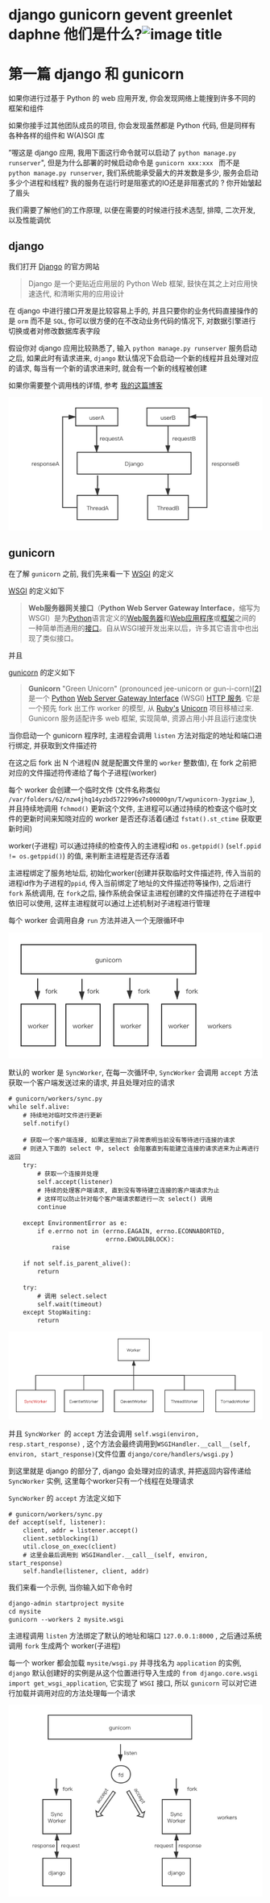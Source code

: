 # django gunicorn gevent greenlet daphne 他们是什么?![image title](http://www.zpoint.xyz:8080/count/tag.svg?url=github%2FBlog%2FPython%2Fdjango%2Fdjango_cn.md)


# 第一篇 django 和 gunicorn

如果你进行过基于 Python 的 web 应用开发, 你会发现网络上能搜到许多不同的框架和组件

如果你接手过其他团队成员的项目, 你会发现虽然都是 Python 代码, 但是同样有各种各样的组件和 W(A)SGI 库

”喔这是 django 应用, 我用下面这行命令就可以启动了 `python manage.py runserver`", 但是为什么部署的时候启动命令是 `gunicorn xxx:xxx ` 而不是 `python manage.py runserver`, 我们系统能承受最大的并发数是多少, 服务会启动多少个进程和线程? 我的服务在运行时是阻塞式的IO还是非阻塞式的 ? 你开始皱起了眉头

我们需要了解他们的工作原理, 以便在需要的时候进行技术选型, 排障, 二次开发, 以及性能调优

## django

我们打开 [Django](https://github.com/django/django) 的官方网站

> Django 是一个更贴近应用层的 Python Web 框架, 鼓快在其之上对应用快速迭代, 和清晰实用的应用设计

在 django 中进行接口开发是比较容易上手的, 并且只要你的业务代码直接操作的是 `orm`  而不是 `SQL`, 你可以很方便的在不改动业务代码的情况下, 对数据引擎进行切换或者对修改数据库表字段

假设你对 django 应用比较熟悉了, 输入 `python manage.py runserver` 服务启动之后, 如果此时有请求进来, `django` 默认情况下会启动一个新的线程并且处理对应的请求, 每当有一个新的请求进来时, 就会有一个新的线程被创建

如果你需要整个调用栈的详情, 参考 [我的这篇博客](https://blog.csdn.net/qq_31720329/article/details/90295027?spm=1001.2014.3001.5501)

![schedule_django](./schedule_django.png)

## gunicorn

在了解 `gunicorn` 之前, 我们先来看一下 [WSGI](https://en.wikipedia.org/wiki/Web_Server_Gateway_Interface) 的定义

[WSGI](https://en.wikipedia.org/wiki/Web_Server_Gateway_Interface) 的定义如下 

> **Web服务器网关接口**（**Python Web Server Gateway Interface**，缩写为WSGI）是为[Python](https://zh.wikipedia.org/wiki/Python)语言定义的[Web服务器](https://zh.wikipedia.org/wiki/網頁伺服器)和[Web应用程序](https://zh.wikipedia.org/wiki/网络应用程序)或[框架](https://zh.wikipedia.org/wiki/Web应用框架)之间的一种简单而通用的[接口](https://zh.wikipedia.org/wiki/介面_(程式設計))。自从WSGI被开发出来以后，许多其它语言中也出现了类似接口。

并且 

[gunicorn](https://en.wikipedia.org/wiki/Gunicorn) 的定义如下

> **Gunicorn** "Green Unicorn" (pronounced jee-unicorn or gun-i-corn)[[2\]](https://en.wikipedia.org/wiki/Gunicorn#cite_note-2) 是一个 [Python](https://en.wikipedia.org/wiki/Python_(programming_language)) [Web Server Gateway Interface](https://en.wikipedia.org/wiki/Web_Server_Gateway_Interface) (WSGI) [HTTP 服务](https://en.wikipedia.org/wiki/Web_server). 它是一个预先 fork 出工作 worker 的模型, 从 [Ruby's](https://en.wikipedia.org/wiki/Ruby_(programming_language)) [Unicorn](https://en.wikipedia.org/wiki/Unicorn_(web_server)) 项目移植过来. Gunicorn 服务适配许多 web 框架, 实现简单, 资源占用小并且运行速度快

当你启动一个 gunicorn 程序时, 主进程会调用 `listen` 方法对指定的地址和端口进行绑定, 并获取到文件描述符

在这之后 fork 出 N 个进程(N 就是配置文件里的 `worker` 整数值), 在 fork 之前把对应的文件描述符传递给了每个子进程(worker)

每个 worker 会创建一个临时文件 (文件名称类似 `/var/folders/62/nzw4jhq14yzbd5722996v7s00000gn/T/wgunicorn-3ygziaw_`),  并且持续地调用 `fchmod()` 更新这个文件, 主进程可以通过持续的检查这个临时文件的更新时间来知晓对应的 worker 是否还存活着(通过 `fstat().st_ctime` 获取更新时间)

worker(子进程) 可以通过持续的检查传入的主进程id和 `os.getppid()` (`self.ppid != os.getppid()`) 的值, 来判断主进程是否还存活着

主进程绑定了服务地址后, 初始化worker(创建并获取临时文件描述符, 传入当前的进程id作为子进程的`ppid`, 传入当前绑定了地址的文件描述符等操作), 之后进行 `fork` 系统调用, 在 `fork`之后, 操作系统会保证主进程创建的文件描述符在子进程中依旧可以使用, 这样主进程就可以通过上述机制对子进程进行管理

每个 worker 会调用自身 `run` 方法并进入一个无限循环中

![e](./gunicorn.png)

默认的 worker 是 `SyncWorker`, 在每一次循环中, `SyncWorker` 会调用 `accept`  方法获取一个客户端发送过来的请求, 并且处理对应的请求

```python3
# gunicorn/workers/sync.py
while self.alive:
    # 持续地对临时文件进行更新
    self.notify()

    # 获取一个客户端连接, 如果这里抛出了异常表明当前没有等待进行连接的请求
    # 则进入下面的 select 中, select 会阻塞直到有能建立连接的请求进来为止再进行返回
    try:
        # 获取一个连接并处理
        self.accept(listener)
        # 持续的处理客户端请求, 直到没有等待建立连接的客户端请求为止
        # 这样可以防止针对每个客户端请求都进行一次 select() 调用
        continue

    except EnvironmentError as e:
        if e.errno not in (errno.EAGAIN, errno.ECONNABORTED,
                           errno.EWOULDBLOCK):
            raise

    if not self.is_parent_alive():
        return
        
    try:
        # 调用 select.select
        self.wait(timeout)
    except StopWaiting:
        return
```



![workers](./workers.png)

并且 `SyncWorker `的 `accept`  方法会调用 `self.wsgi(environ, resp.start_response)` , 这个方法会最终调用到`WSGIHandler.__call__(self, environ, start_response)`(文件位置 `django/core/handlers/wsgi.py` )

到这里就是 django 的部分了, django 会处理对应的请求, 并把返回内容传递给 `SyncWorker` 实例, 这里每个worker只有一个线程在处理请求

`SyncWorker`  的 `accept` 方法定义如下

```python3
# gunicorn/workers/sync.py
def accept(self, listener):
    client, addr = listener.accept()
    client.setblocking(1)
    util.close_on_exec(client)
    # 这里会最后调用到 WSGIHandler.__call__(self, environ, start_response)
    self.handle(listener, client, addr)
```

我们来看一个示例, 当你输入如下命令时

```shell
django-admin startproject mysite
cd mysite
gunicorn --workers 2 mysite.wsgi
```

主进程调用 `listen` 方法绑定了默认的地址和端口 `127.0.0.1:8000` , 之后通过系统调用 `fork` 生成两个 worker(子进程)

每一个 worker 都会加载 `mysite/wsgi.py` 并寻找名为 `application` 的实例, `django` 默认创建好的实例是从这个位置进行导入生成的  `from django.core.wsgi import get_wsgi_application`, 它实现了 `WSGI` 接口, 所以  `gunicorn` 可以对它进行加载并调用对应的方法处理每一个请求

![django_example](./django_example.png)

